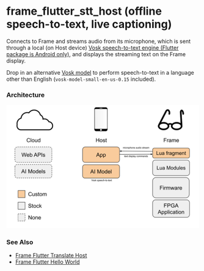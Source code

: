 # frame_flutter_stt_host (offline speech-to-text, live captioning)

Connects to Frame and streams audio from its microphone, which is sent through a local (on Host device) [Vosk speech-to-text engine (Flutter package is Android only)](https://pub.dev/packages/vosk_flutter), and displays the streaming text on the Frame display.

Drop in an alternative [Vosk model](https://alphacephei.com/vosk/models) to perform speech-to-text in a language other than English (`vosk-model-small-en-us-0.15` included).

### Architecture
![Architecture](docs/Frame%20App%20Architecture%20-%20Speech-To-Text%20Host.svg)

### See Also
- [Frame Flutter Translate Host](https://github.com/CitizenOneX/frame_flutter_translate_host)
- [Frame Flutter Hello World](https://github.com/CitizenOneX/frame_flutter_helloworld)